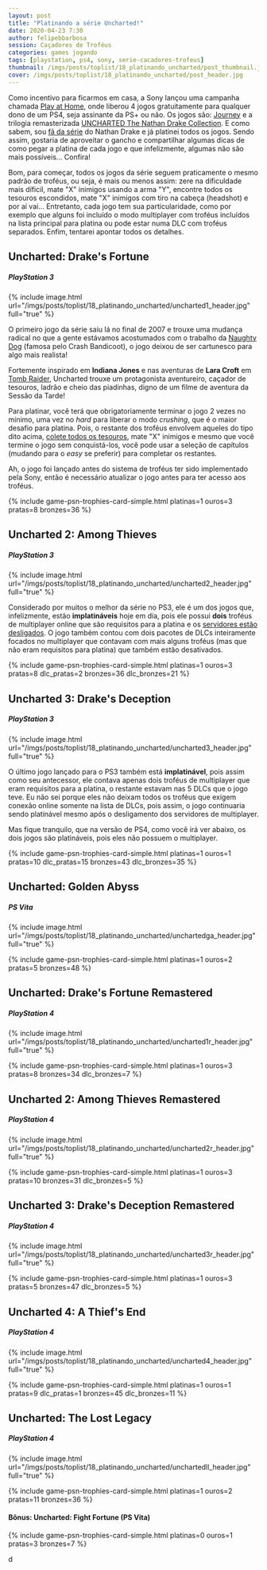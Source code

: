 ```yaml
---
layout: post
title: "Platinando a série Uncharted!"
date: 2020-04-23 7:30
author: felipebbarbosa
session: Caçadores de Troféus
categories: games jogando
tags: [playstation, ps4, sony, serie-cacadores-trofeus]
thumbnail: /imgs/posts/toplist/18_platinando_uncharted/post_thumbnail.jpg
cover: /imgs/posts/toplist/18_platinando_uncharted/post_header.jpg
---
```


Como incentivo para ficarmos em casa, a Sony lançou uma campanha chamada [Play at Home](https://store.playstation.com/pt-br/grid/STORE-MSF77008-FREEGAMES1/1), onde liberou 4 jogos gratuitamente para qualquer dono de um PS4, seja assinante da PS+ ou não. Os jogos são: [Journey](https://store.playstation.com/pt-br/product/UP9000-CUSA00694_00-JOURNEYPS4061115) e a trilogia remasterizada [UNCHARTED The Nathan Drake Collection](https://store.playstation.com/pt-br/product/UP9000-CUSA02320_00-UNCHARTEDTRILOGY). E como sabem, sou [fã da série](/tag/uncharted/) do Nathan Drake e já platinei todos os jogos. Sendo assim, gostaria de aproveitar o gancho e compartilhar algumas dicas de como pegar a platina de cada jogo e que infelizmente, algumas não são mais possíveis... Confira!

<!--more-->

Bom, para começar, todos os jogos da série seguem praticamente o mesmo padrão de troféus, ou seja, é mais ou menos assim: zere na dificuldade mais díficil, mate "X" inimigos usando a arma "Y", encontre todos os tesouros escondidos, mate "X" inimigos com tiro na cabeça (headshot) e por aí vai... Entretanto, cada jogo tem sua particularidade, como por exemplo que alguns foi incluído o modo multiplayer com troféus incluídos na lista principal para platina ou pode estar numa DLC com troféus separados. Enfim, tentarei apontar todos os detalhes.

## Uncharted: Drake's Fortune

##### PlayStation 3

{% include image.html url="/imgs/posts/toplist/18_platinando_uncharted/uncharted1_header.jpg" full="true" %}

O primeiro jogo da série saiu lá no final de 2007 e trouxe uma mudança radical no que a gente estávamos acostumados com o trabalho da [Naughty Dog](https://www.naughtydog.com/) (famosa pelo Crash Bandicoot), o jogo deixou de ser cartunesco para algo mais realista!

Fortemente inspirado em **Indiana Jones** e nas aventuras de **Lara Croft** em [Tomb Raider](/tag/tomb-raider/), Uncharted trouxe um protagonista aventureiro, caçador de tesouros, ladrão e cheio das piadinhas, digno de um filme de aventura da Sessão da Tarde!

Para platinar, você terá que obrigatoriamente terminar o jogo 2 vezes no mínimo, uma vez no _hard_ para liberar o modo _crushing_, que é o maior desafio para platina. Pois, o restante dos troféus envolvem aqueles do tipo dito acima, [colete todos os tesouros](https://www.youtube.com/watch?v=RAtIvgQ_z-4), mate "X" inimigos e mesmo que você termine o jogo sem conquistá-los, você pode usar a seleção de capítulos (mudando para o _easy_ se preferir) para completar os restantes.

Ah, o jogo foi lançado antes do sistema de troféus ter sido implementado pela Sony, então é necessário atualizar o jogo antes para ter acesso aos troféus.

{% include game-psn-trophies-card-simple.html platinas=1 ouros=3 pratas=8 bronzes=36 %}

## Uncharted 2: Among Thieves

##### PlayStation 3

{% include image.html url="/imgs/posts/toplist/18_platinando_uncharted/uncharted2_header.jpg" full="true" %}

Considerado por muitos o melhor da série no PS3, ele é um dos jogos que, infelizmente, estão **implatináveis** hoje em dia, pois ele possui **dois** troféus de multiplayer online que são requisitos para a platina e os [servidores estão desligados](https://www.naughtydog.com/blog/uncharted_the_last_of_us_multiplayer_ps3_offline_september_3_2019). O jogo também contou com dois pacotes de DLCs inteiramente focados no multiplayer que contavam com mais alguns troféus (mas que não eram requisitos para platina) que também estão desativados.

{% include game-psn-trophies-card-simple.html platinas=1 ouros=3 pratas=8 dlc_pratas=2 bronzes=36 dlc_bronzes=21 %}

## Uncharted 3: Drake's Deception

##### PlayStation 3

{% include image.html url="/imgs/posts/toplist/18_platinando_uncharted/uncharted3_header.jpg" full="true" %}

O último jogo lançado para o PS3 também está **implatinável**, pois assim como seu antecessor, ele contava apenas dois troféus de multiplayer que eram requisitos para a platina, o restante estavam nas 5 DLCs que o jogo teve. Eu não sei porque eles não deixam todos os troféus que exigem conexão online somente na lista de DLCs, pois assim, o jogo continuaria sendo platinável mesmo após o desligamento dos servidores de multiplayer.

Mas fique tranquilo, que na versão de PS4, como você irá ver abaixo, os dois jogos são platináveis, pois eles não possuem o multiplayer.

{% include game-psn-trophies-card-simple.html platinas=1 ouros=1 pratas=10 dlc_pratas=15 bronzes=43 dlc_bronzes=35 %}

## Uncharted: Golden Abyss

##### PS Vita

{% include image.html url="/imgs/posts/toplist/18_platinando_uncharted/unchartedga_header.jpg" full="true" %}

{% include game-psn-trophies-card-simple.html platinas=1 ouros=2 pratas=5 bronzes=48 %}

## Uncharted: Drake's Fortune Remastered

##### PlayStation 4

{% include image.html url="/imgs/posts/toplist/18_platinando_uncharted/uncharted1r_header.jpg" full="true" %}

{% include game-psn-trophies-card-simple.html platinas=1 ouros=3 pratas=8 bronzes=34 dlc_bronzes=7 %}

## Uncharted 2: Among Thieves Remastered

##### PlayStation 4

{% include image.html url="/imgs/posts/toplist/18_platinando_uncharted/uncharted2r_header.jpg" full="true" %}

{% include game-psn-trophies-card-simple.html platinas=1 ouros=3 pratas=10 bronzes=31 dlc_bronzes=5 %}

## Uncharted 3: Drake's Deception Remastered

##### PlayStation 4

{% include image.html url="/imgs/posts/toplist/18_platinando_uncharted/uncharted3r_header.jpg" full="true" %}

{% include game-psn-trophies-card-simple.html platinas=1 ouros=3 pratas=5 bronzes=47 dlc_bronzes=5 %}

## Uncharted 4: A Thief's End

##### PlayStation 4

{% include image.html url="/imgs/posts/toplist/18_platinando_uncharted/uncharted4_header.jpg" full="true" %}

{% include game-psn-trophies-card-simple.html platinas=1 ouros=1 pratas=9 dlc_pratas=1 bronzes=45 dlc_bronzes=11 %}

## Uncharted: The Lost Legacy

##### PlayStation 4

{% include image.html url="/imgs/posts/toplist/18_platinando_uncharted/unchartedll_header.jpg" full="true" %}

{% include game-psn-trophies-card-simple.html platinas=1 ouros=2 pratas=11 bronzes=36 %}

#### Bônus: Uncharted: Fight Fortune (PS Vita)

{% include game-psn-trophies-card-simple.html platinas=0 ouros=1 pratas=3 bronzes=7 %}

d
